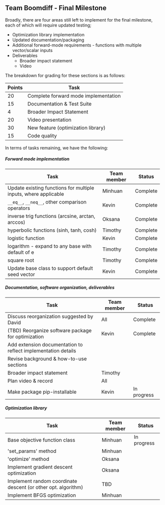 ## Team Boomdiff - Final Milestone

Broadly, there are four areas still left to implement for the final milestone, each of which will require updated testing;

- Optimization library implementation
- Updated documentation/packaging
- Additional forward-mode requirements - functions with multiple vector/scalar inputs
- Deliverables
  - Broader impact statement
  - Video

The breakdown for grading for these sections is as follows:

| Points | Task                                 |
| ------ | ------------------------------------ |
| 20     | Complete forward mode implementation |
| 15     | Documentation & Test Suite           |
| 4      | Broader Impact Statement             |
| 20     | Video presentation                   |
| 30     | New feature (optimization library)   |
| 15     | Code quality                         |

In terms of tasks remaining, we have the following:

##### Forward mode implementation

| Task                                                         | Team member | Status   |
| ------------------------------------------------------------ | ----------- | -------- |
| Update existing functions for multiple inputs, where applicable | Minhuan     | Complete |
| `__eq__`, `__neq__`, other comparison operators              | Kevin       | Complete |
| inverse trig functions (arcsine, arctan, arccos)             | Oksana      | Complete |
| hyperbolic functions (sinh, tanh, cosh)                      | Timothy     | Complete |
| logistic function                                            | Kevin       | Complete |
| logarithm - expand to any base with default of e             | Timothy     | Complete |
| square root                                                  | Timothy     | Complete |
| Update base class to support default seed vector             | Kevin       | Complete |

##### Documentation, software organization, deliverables

| Task                                                         | Team member | Status      |
| ------------------------------------------------------------ | ----------- | ----------- |
| Discuss reorganization suggested by David                    | All         | Complete    |
| (TBD) Reorganize software package for optimization           | Kevin       | Complete    |
| Add extension documentation to reflect implementation details |             |             |
| Revise background & how-to-use sections                      |             |             |
| Broader impact statement                                     | Timothy     |             |
| Plan video & record                                          | All         |             |
| Make package pip-installable                                 | Kevin       | In progress |

##### Optimization library

| Task                                                         | Team member | Status      |
| ------------------------------------------------------------ | ----------- | ----------- |
| Base objective function class                                | Minhuan     | In progress |
| 'set_params' method                                          | Minhuan     |             |
| 'optimize' method                                            | Oksana      |             |
| Implement gradient descent optimization                      | Oksana      |             |
| Implement random coordinate descent (or other opt. algorithm) | TBD         |             |
| Implement BFGS optimization                                  | Minhuan     |             |

